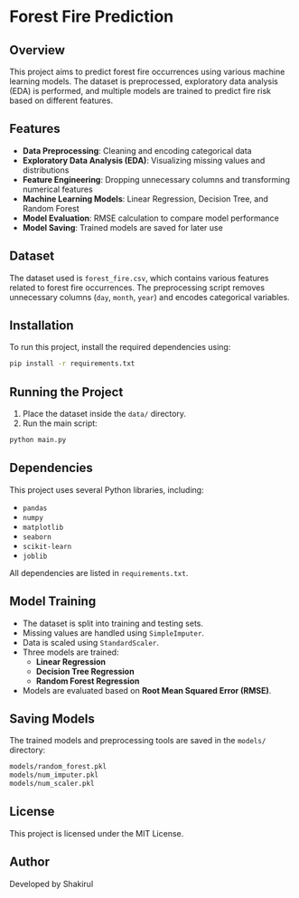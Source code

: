 # Forest Fire Prediction

## Overview

This project aims to predict forest fire occurrences using various machine learning models. The dataset is preprocessed, exploratory data analysis (EDA) is performed, and multiple models are trained to predict fire risk based on different features.

## Features

- **Data Preprocessing**: Cleaning and encoding categorical data
- **Exploratory Data Analysis (EDA)**: Visualizing missing values and distributions
- **Feature Engineering**: Dropping unnecessary columns and transforming numerical features
- **Machine Learning Models**: Linear Regression, Decision Tree, and Random Forest
- **Model Evaluation**: RMSE calculation to compare model performance
- **Model Saving**: Trained models are saved for later use

## Dataset

The dataset used is `forest_fire.csv`, which contains various features related to forest fire occurrences. The preprocessing script removes unnecessary columns (`day`, `month`, `year`) and encodes categorical variables.

## Installation

To run this project, install the required dependencies using:

```sh
pip install -r requirements.txt
```

## Running the Project

1. Place the dataset inside the `data/` directory.
2. Run the main script:

```sh
python main.py
```

## Dependencies

This project uses several Python libraries, including:

- `pandas`
- `numpy`
- `matplotlib`
- `seaborn`
- `scikit-learn`
- `joblib`

All dependencies are listed in `requirements.txt`.

## Model Training

- The dataset is split into training and testing sets.
- Missing values are handled using `SimpleImputer`.
- Data is scaled using `StandardScaler`.
- Three models are trained:
  - **Linear Regression**
  - **Decision Tree Regression**
  - **Random Forest Regression**
- Models are evaluated based on **Root Mean Squared Error (RMSE)**.

## Saving Models

The trained models and preprocessing tools are saved in the `models/` directory:

```sh
models/random_forest.pkl
models/num_imputer.pkl
models/num_scaler.pkl
```

## License

This project is licensed under the MIT License.

## Author

Developed by Shakirul

